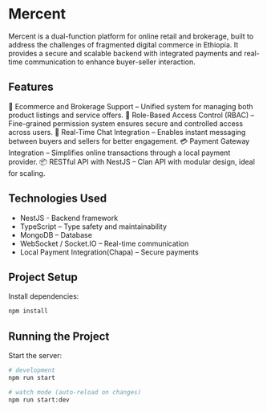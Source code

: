 # Mercent
Mercent is a dual-function platform for online retail and brokerage, built to address the challenges of fragmented digital commerce in Ethiopia. It provides a secure and scalable backend with integrated payments and real-time communication to enhance buyer-seller interaction.

## Features

 🛒 Ecommerce and Brokerage Support – Unified system for managing both product listings and service offers.
 🔐 Role-Based Access Control (RBAC) – Fine-grained permission system ensures secure and controlled access across users.
 💬 Real-Time Chat Integration – Enables instant messaging between buyers and sellers for better engagement.
 💳 Payment Gateway Integration – Simplifies online transactions through a local payment provider.
 📦 RESTful API with NestJS – Clan API with modular design, ideal for scaling.

## Technologies Used
- NestJS - Backend framework
- TypeScript – Type safety and maintainability
- MongoDB – Database
- WebSocket / Socket.IO – Real-time communication
- Local Payment Integration(Chapa) – Secure payments
  
## Project Setup

Install dependencies:

```bash
npm install
````

## Running the Project

Start the server:

```bash
# development
npm run start

# watch mode (auto-reload on changes)
npm run start:dev
```
